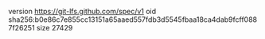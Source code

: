 version https://git-lfs.github.com/spec/v1
oid sha256:b0e86c7e855cc13151a65aaed557fdb3d5545fbaa18ca4dab9fcff0887f26251
size 27429
